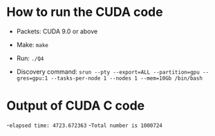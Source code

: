 # How to run the CUDA code

- Packets: CUDA 9.0 or above

- Make: `make`

- Run: `./Q4`

- Discovery command: `srun --pty --export=ALL --partition=gpu --gres=gpu:1 --tasks-per-node 1 --nodes 1 --mem=10Gb /bin/bash`

# Output of CUDA C code
-`elapsed time: 4723.672363`
-`Total number is 1000724`

